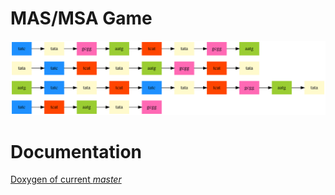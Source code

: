 # MAS/MSA Game
![MSA](docs/msa.png)

# Documentation
  [Doxygen of current _master_](https://mslehre.github.io/MAS)